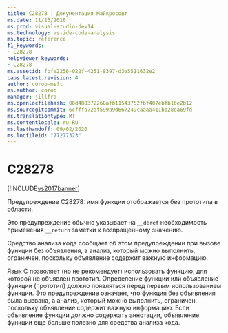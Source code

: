 ```yaml
---
title: C28278 | Документация Майкрософт
ms.date: 11/15/2016
ms.prod: visual-studio-dev14
ms.technology: vs-ide-code-analysis
ms.topic: reference
f1_keywords:
- C28278
helpviewer_keywords:
- C28278
ms.assetid: fbfe2256-022f-4251-8397-d3e5511632e2
caps.latest.revision: 4
author: corob-msft
ms.author: corob
manager: jillfra
ms.openlocfilehash: 00d480372260afb11543752fbf407ebfb16e2b12
ms.sourcegitcommit: 6cfffa72af599a9d667249caaaa411bb28ea69fd
ms.translationtype: MT
ms.contentlocale: ru-RU
ms.lasthandoff: 09/02/2020
ms.locfileid: "77277323"
---
```

# <a name="c28278"></a>C28278
[!INCLUDE[vs2017banner](../includes/vs2017banner.md)]

Предупреждение C28278: имя функции отображается без прототипа в области.  
  
 Это предупреждение обычно указывает на `__deref` необходимость применения `__return` заметки к возвращенному значению.  
  
 Средство анализа кода сообщает об этом предупреждении при вызове функции без объявления, а анализ, который можно выполнить, ограничен, поскольку объявление содержит важную информацию.  
  
 Язык C позволяет (но не рекомендует) использовать функцию, для которой не объявлен прототип. Определение функции или объявление функции (прототип) должно появляться перед первым использованием функции. Это предупреждение означает, что функция без объявления была вызвана, а анализ, который можно выполнить, ограничен, поскольку объявление содержит важную информацию. Если объявление функции должно содержать аннотации, объявление функции еще больше полезно для средства анализа кода.
